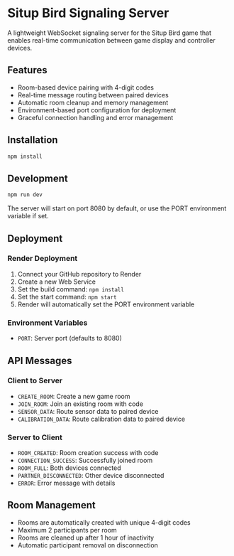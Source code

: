 # Situp Bird Signaling Server

A lightweight WebSocket signaling server for the Situp Bird game that enables real-time communication between game display and controller devices.

## Features

- Room-based device pairing with 4-digit codes
- Real-time message routing between paired devices
- Automatic room cleanup and memory management
- Environment-based port configuration for deployment
- Graceful connection handling and error management

## Installation

```bash
npm install
```

## Development

```bash
npm run dev
```

The server will start on port 8080 by default, or use the PORT environment variable if set.

## Deployment

### Render Deployment

1. Connect your GitHub repository to Render
2. Create a new Web Service
3. Set the build command: `npm install`
4. Set the start command: `npm start`
5. Render will automatically set the PORT environment variable

### Environment Variables

- `PORT`: Server port (defaults to 8080)

## API Messages

### Client to Server

- `CREATE_ROOM`: Create a new game room
- `JOIN_ROOM`: Join an existing room with code
- `SENSOR_DATA`: Route sensor data to paired device
- `CALIBRATION_DATA`: Route calibration data to paired device

### Server to Client

- `ROOM_CREATED`: Room creation success with code
- `CONNECTION_SUCCESS`: Successfully joined room
- `ROOM_FULL`: Both devices connected
- `PARTNER_DISCONNECTED`: Other device disconnected
- `ERROR`: Error message with details

## Room Management

- Rooms are automatically created with unique 4-digit codes
- Maximum 2 participants per room
- Rooms are cleaned up after 1 hour of inactivity
- Automatic participant removal on disconnection